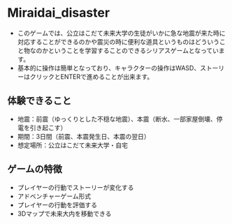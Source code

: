 # Miraidai_disaster

- このゲームでは、公立はこだて未来大学の生徒がいかに急な地震が来た時に対応することができるのかや震災の時に便利な道具というものはどういうこと物なのかということを学習することのできるシリアスゲームとなっています。
- 基本的に操作は簡単となっており、キャラクターの操作はWASD、ストーリーはクリックとENTERで進めることが出来ます。

## 体験できること
- 地震：前震（ゆっくりとした不穏な地震）、本震（断水、一部家屋倒壊、停電を引き起こす）
- 期間：3日間（前震、本震発生日、本震の翌日）
- 想定場所：公立はこだて未来大学・自宅

## ゲームの特徴
- プレイヤーの行動でストーリーが変化する
- アドベンチャーゲーム形式
- プレイヤーの行動を評価する
- 3Dマップで未来大内を移動できる

